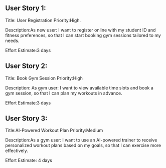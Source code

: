 ## User Story 1:
Title: User Registration
Priority:High.

Description:As new user: I want to register online with my student ID and fitness preferences, so that I can start booking gym
sessions tailored to my needs.

Effort Estimate:3 days

## User Story 2:
Title: Book Gym Session
Priority:High

Description: As gym user: I want to view available time slots and book a gym session, so that I can plan my workouts in advance.

Effort Estimate:3 days

## User Story 3:
Title:AI-Powered Workout Plan
Priority:Medium

Description:As a gym user: I want to use an AI-powered trainer to receive personalized workout plans based on my goals,
so that I can exercise more effectively.

Effort Estimate: 4 days
